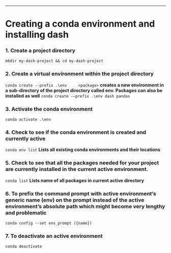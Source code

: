 _______________________________________________________________
Creating a conda environment and installing dash
===============================================================
### 1.	Create a project directory
`mkdir my-dash-project && cd my-dash-project`

### 2.	Create a virtual environment within the project directory 
`conda create --prefix .\env	 <package>`	__creates a new environment in a sub-directory of the project directory called env. Packages can also be installed as well__ `conda create -–prefix .\env dash pandas`
  
### 3.	Activate the  conda environment 
`conda activate .\env`
  
### 4.	Check to see if the conda environment is created and currently active
`conda env list`	__Lists all existing conda environments and their locations__
  
### 5.	Check to see that all the packages needed for your project are currently installed in the current active environment.
`conda list`	__Lists name of all packages in current active directory__
  
### 6.	To prefix the command prompt with active environment’s generic name (env) on the prompt instead of the active environment’s absolute path which might become very lengthy and problematic
`conda config --set env_prompt ({name})`
  
### 7.	To deactivate an active environment
`conda deactivate`
